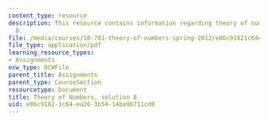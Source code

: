 ```yaml
---
content_type: resource
description: This resource contains information regarding theory of numbers, solution
  8.
file: /media/courses/18-781-theory-of-numbers-spring-2012/e86c91821c64ea263b5414ba9b711cd8_MIT18_781S12_pset8sol.pdf
file_type: application/pdf
learning_resource_types:
- Assignments
ocw_type: OCWFile
parent_title: Assignments
parent_type: CourseSection
resourcetype: Document
title: Theory of Numbers, solution 8
uid: e86c9182-1c64-ea26-3b54-14ba9b711cd8
---
```

